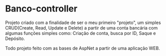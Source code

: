 # Banco-controller
Projeto criado com a finalidade de ser o meu primeiro "projeto", um simples CRUD(Create, Read, Update e Delete) a partir de uma conta bancária com algumas funções simples como: Criação de conta, busca por ID, Saque e Depósito.


Todo projeto feito com as bases de AspNet a partir de uma aplicação WEB.
